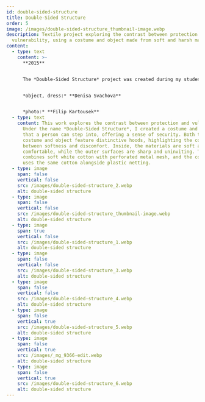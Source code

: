 ```yaml
---
id: double-sided-structure
title: Double-Sided Structure
order: 5
image: /images/double-sided-structure_thumbnail-image.webp
description: Textile project exploring the contrast between protection and
  vulnerability, using a costume and object made from soft and harsh materials.
content:
  - type: text
    content: >-
      **2015**


      The *Double-Sided Structure* project was created during my student exchange at the Academy of Arts, Architecture and Design in Prague, Czech Republic, in 2015


      *object, dress:* **Denisa Svachova**


      *photo:* **Filip Kartousek**
  - type: text
    content: This work explores the contrast between protection and vulnerability.
      Under the name *Double-Sided Structure*, I created a costume and an object
      that a person can step into, offering a sense of security. Both the
      costume and object feature distinctive hoods, highlighting the contrast
      between softness and discomfort. Inside, the materials are soft and
      comfortable, while the outer surfaces are sharp and uninviting. The object
      combines soft white cotton with perforated metal mesh, and the costume
      uses the same cotton alongside plastic netting.
  - type: image
    span: false
    vertical: false
    src: /images/double-sided-structure_2.webp
    alt: double-sided structure
  - type: image
    span: false
    vertical: false
    src: /images/double-sided-structure_thumbnail-image.webp
    alt: double-sided structure
  - type: image
    span: true
    vertical: false
    src: /images/double-sided-structure_1.webp
    alt: double-sided structure
  - type: image
    span: false
    vertical: false
    src: /images/double-sided-structure_3.webp
    alt: double-sided structure
  - type: image
    span: false
    vertical: false
    src: /images/double-sided-structure_4.webp
    alt: double-sided structure
  - type: image
    span: false
    vertical: true
    src: /images/double-sided-structure_5.webp
    alt: double-sided structure
  - type: image
    span: false
    vertical: true
    src: /images/_mg_9366-edit.webp
    alt: double-sided structure
  - type: image
    span: false
    vertical: true
    src: /images/double-sided-structure_6.webp
    alt: double-sided structure
---
```

